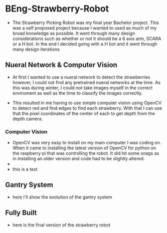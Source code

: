 # BEng-Strawberry-Robot

- The Strawberry Picking Robot was my final year Bachelor project. This was a self proposed project because I wanted to used as much of my broad knowledge as possible.
It went through many design considerations such as whether or not it should be a 6 axis arm, SCARA or a H bot. In the end I decided going with a H bot and it went through many design iterations

## Nueral Network & Computer Vision
- At first I wanted to use a nueral network to detect the strawberries however, I could not find any pretrained nueral networks at the time. As this was during winter, I could not take images myself in the correct enviroment as well as the time to classify the images correctly.

- This resulted in me having to use simple computer vision using OpenCV to detect red and find edges to find each strawberry. With that I can use that the pixel coordinates of the center of each to get depth from the depth camera.
### Computer Vision
- OpenCV was very easy to install on my main computer I was coding on. When it came to installing the latest version of OpenCV for python on the raspberry pi that was controlling the robot. It did hit some snags as in installing an older version and code had to be slightly altered.
-
- this is a test




## Gantry System
- here I'll show the evolution of the gantry system



## Fully Built 
- here is the final version of the strawberry robot
